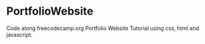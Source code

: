 # PortfolioWebsite
 Code along freecodecamp.org Portfolio Website Tutorial using css, html and javascript.

